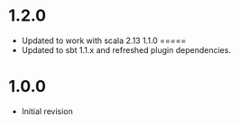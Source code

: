 1.2.0
=====
 - Updated to work with scala 2.13
1.1.0
=====
 - Updated to sbt 1.1.x and refreshed plugin dependencies.

1.0.0
=====
 - Initial revision
